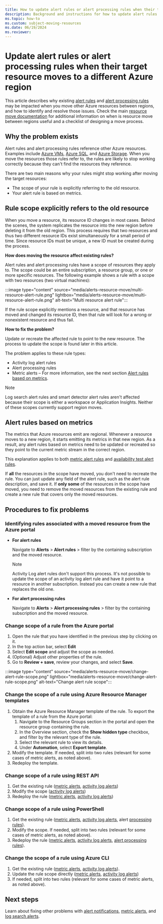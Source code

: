 ```yaml
---
title: How to update alert rules or alert processing rules when their target resource moves to a different Azure region
description: Background and instructions for how to update alert rules or alert processing rules when their target resource moves to a different Azure region. 
ms.topic: how-to
ms.custom: subject-moving-resources
ms.date: 06/19/2024
ms.reviewer: 
---
```


# Update alert rules or alert processing rules when their target resource moves to a different Azure region

This article describes why existing [alert rules](./alerts-overview.md) and [alert processing rules](./alerts-action-rules.md) may be impacted when you move other Azure resources between regions, and how to identify and resolve those issues. Check the main [resource move documentation](/azure/azure-resource-manager/management/move-resources-overview) for additional information on when is resource move between regions useful and a checklist of designing a move process.

## Why the problem exists

Alert rules and alert processing rules reference other Azure resources. Examples include [Azure VMs](/azure/site-recovery/azure-to-azure-tutorial-migrate), [Azure SQL](/azure/azure-sql/database/move-resources-across-regions), and [Azure Storage](/azure/storage/common/storage-account-move). When you move the resources those rules refer to, the rules are likely to stop working correctly because they can't find the resources they reference.

There are two main reasons why your rules might stop working after moving the target resources:

* The scope of your rule is explicitly referring to the old resource.
* Your alert rule is based on metrics.

## Rule scope explicitly refers to the old resource

When you move a resource, its resource ID changes in most cases. Behind the scenes, the system replicates the resource into the new region before deleting it from the old region. This process requires that two resources and thus two different resource IDs exist simultaneously for a small period of time. Since resource IDs must be unique, a new ID must be created during the process. 

**How does moving the resource affect existing rules?**

Alert rules and alert processing rules have a scope of resources they apply to. The scope could be an entire subscription, a resource group, or one or more specific resources.
The following example shows a rule with a scope with two resources (two virtual machines):

:::image type="content" source="media/alerts-resource-move/multi-resource-alert-rule.png" lightbox="media/alerts-resource-move/multi-resource-alert-rule.png" alt-text="Multi resource alert rule":::

If the rule scope explicitly mentions a resource, and that resource has moved and changed its resource ID, then that rule will look for a wrong or nonexistent resource and thus fail.

**How to fix the problem?**

Update or recreate the affected rule to point to the new resource. The process to update the scope is found later in this article.

The problem applies to these rule types:

* Activity log alert rules
* Alert processing rules
* Metric alerts – For more information, see the next section [Alert rules based on metrics](#alert-rules-based-on-metrics).

> [!NOTE]
> Log search alert rules and smart detector alert rules aren't affected because their scope is either a workspace or Application Insights. Neither of these scopes currently support region moves.

## Alert rules based on metrics

The metrics that Azure resources emit are regional. Whenever a resource moves to a new region, it starts emitting its metrics in that new region. As a result, any alert rules based on metrics need to be updated or recreated so they point to the current metric stream in the correct region.

This explanation applies to both [metric alert rules](alerts-metric-overview.md) and [availability test alert rules](/previous-versions/azure/azure-monitor/app/monitor-web-app-availability).

If **all** the resources in the scope have moved, you don't need to recreate the rule. You can just update any field of the alert rule, such as the alert rule description, and save it.
If **only some** of the resources in the scope have moved, you need to remove the moved resources from the existing rule and create a new rule that covers only the moved resources.

## Procedures to fix problems

### Identifying rules associated with a moved resource from the Azure portal

* **For alert rules**

    Navigate to **Alerts** > **Alert rules** > filter by the containing subscription and the moved resource.

    > [!NOTE]
    > Activity Log alert rules don't support this process. It's not possible to update the scope of an activity log alert rule and have it point to a resource in another subscription. Instead you can create a new rule that replaces the old one.

* **For alert processing rules**

    Navigate to **Alerts** > **Alert processing rules** > filter by the containing subscription and the moved resource.

### Change scope of a rule from the Azure portal

1. Open the rule that you have identified in the previous step by clicking on it.
1. In the top action bar, select **Edit** 
1. Select **Edit scope** and adjust the scope as needed.
1. (Optional) Adjust other properties of the rule.
1. Go to **Review + save**, review your changes, and select **Save**.

:::image type="content" source="media/alerts-resource-move/change-alert-rule-scope.png" lightbox="media/alerts-resource-move/change-alert-rule-scope.png" alt-text="Change alert rule scope":::

### Change the scope of a rule using Azure Resource Manager templates

1. Obtain the Azure Resource Manager template of the rule.   To export the template of a rule from the Azure portal:
    1. Navigate to the Resource Groups section in the portal and open the resource group containing the rule.
    1. In the Overview section, check the **Show hidden type** checkbox, and filter by the relevant type of the rule.
    1. Select the relevant rule to view its details.
    1. Under **Automation**, select **Export template**.
1. Modify the template. If needed, split into two rules (relevant for some cases of metric alerts, as noted above).
1. Redeploy the template.

### Change scope of a rule using REST API

1. Get the existing rule ([metric alerts](/rest/api/monitor/metricalerts/get), [activity log alerts](/rest/api/monitor/activitylogalerts/get))
1. Modify the scope ([activity log alerts](/rest/api/monitor/activitylogalerts/update))
1. Redeploy the rule ([metric alerts](/rest/api/monitor/metricalerts/createorupdate), [activity log alerts](/rest/api/monitor/activitylogalerts/createorupdate))

### Change scope of a rule using PowerShell

1. Get the existing rule ([metric alerts](/powershell/module/az.monitor/get-azmetricalertrulev2), [activity log alerts](/powershell/module/az.monitor/get-azactivitylogalert), alert [processing rules](/powershell/module/az.alertsmanagement/get-azalertprocessingrule)).
1. Modify the scope. If needed, split into two rules (relevant for some cases of metric alerts, as noted above).
1. Redeploy the rule ([metric alerts](/powershell/module/az.monitor/add-azmetricalertrulev2), [activity log alerts](/powershell/module/az.monitor/enable-azactivitylogalert), [alert processing rules](/powershell/module/az.alertsmanagement/set-azalertprocessingrule)).

### Change the scope of a rule using Azure CLI

1. Get the existing rule ([metric alerts](/cli/azure/monitor/metrics/alert#az-monitor-metrics-alert-show), [activity log alerts](/cli/azure/monitor/activity-log/alert#az-monitor-activity-log-alert-list)).
1. Update the rule scope directly ([metric alerts](/cli/azure/monitor/metrics/alert#az-monitor-metrics-alert-update), [activity log alerts](/cli/azure/monitor/activity-log/alert/scope))
1. If needed, split into two rules (relevant for some cases of metric alerts, as noted above).

## Next steps

Learn about fixing other problems with [alert notifications](alerts-troubleshoot.md), [metric alerts](alerts-troubleshoot-metric.md), and [log search alerts](alerts-troubleshoot-log.md).
